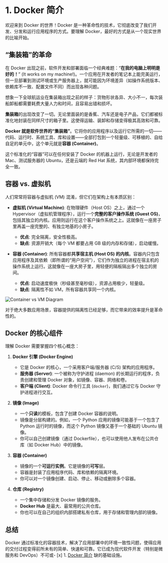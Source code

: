 # 1. Docker 简介

欢迎来到 Docker 的世界！Docker 是一种革命性的技术，它彻底改变了我们开发、分发和运行应用程序的方式。要理解 Docker，最好的方式是从一个现实世界的比喻开始。

## “集装箱”的革命

在 Docker 出现之前，软件开发和部署面临一个经典难题：“**在我的电脑上明明是好的！**” (It works on my machine!)。一个应用在开发者的笔记本上能完美运行，但一旦部署到测试环境或生产服务器上，就可能因为环境差异（如操作系统版本、依赖库不一致、配置文件不同）而出现各种问题。

想象一下全球航运业在集装箱出现之前的样子：货物形状各异、大小不一，每次装船卸船都需要耗费大量人力和时间，且容易出错和损坏。

**集装箱**的出现改变了一切。无论里面装的是香蕉、汽车还是电子产品，它们都被标准化地封装在同样尺寸的箱子里。这使得运输、装卸和存储变得极其高效和可靠。

**Docker 就是软件世界的“集装箱”**。它将你的应用程序以及运行它所需的一切——代码、运行时、系统工具、库和设置——全部打包到一个轻量级、可移植的、自给自足的单元中，这个单元就是**容器 (Container)**。

这个标准化的“容器”可以在任何安装了 Docker 的机器上运行，无论是开发者的 Mac、测试服务器的 Ubuntu，还是云端的 Red Hat 系统，其内部环境都保持完全一致。

## 容器 vs. 虚拟机

人们常常将容器与虚拟机 (VM) 混淆，但它们在架构上有本质区别：

-   **虚拟机 (Virtual Machine)**: 在物理硬件（Host OS）之上，通过一个 Hypervisor（虚拟机管理程序），运行一个**完整的客户操作系统 (Guest OS)**，包括其独立的内核。应用则运行在这个客户操作系统之上。这就像在一座房子里再盖一座完整的、有独立地基的小房子。
    -   **优点**: 完全隔离，安全性极高。
    -   **缺点**: 资源开销大（每个 VM 都要占用 GB 级的内存和存储），启动缓慢。

-   **容器 (Container)**: 所有容器都**共享宿主机 (Host OS) 的内核**。容器内只包含应用程序及其依赖（即所谓的“用户空间”），它们作为独立的进程在宿主机的操作系统上运行。这就像在一座大房子里，用轻便的隔板隔出多个独立的房间。
    -   **优点**: 启动速度极快（秒级甚至毫秒级），资源占用极少，轻量级。
    -   **缺点**: 隔离性不如 VM，所有容器共享同一个内核。

![Container vs VM Diagram](https://i.imgur.com/your-container-vm-image.png) <!-- 你需要替换成真实的图片链接 -->

对于绝大多数应用场景，容器提供的隔离性已经足够，而它带来的效率提升是革命性的。

## Docker 的核心组件

理解 Docker 需要掌握四个核心概念：

1.  **Docker 引擎 (Docker Engine)**
    -   它是 Docker 的核心，一个采用客户端/服务器 (C/S) 架构的应用程序。
    -   **服务器 (Server)**: 一个被称为守护进程 (daemon) 的长期运行的程序，负责创建和管理 Docker 对象，如镜像、容器、网络和卷。
    -   **客户端 (Client)**: Docker 命令行工具 (`docker`)，我们通过它与 Docker 守护进程进行交互。

2.  **镜像 (Image)**
    -   一个**只读**的模板，包含了创建 Docker 容器的说明。
    -   镜像是分层构建的。例如，一个 Python 应用的镜像可能基于一个包含了 Python 运行时的镜像，而这个 Python 镜像又基于一个基础的 Ubuntu 镜像。
    -   你可以自己创建镜像（通过 Dockerfile），也可以使用他人发布在公共仓库（如 Docker Hub）中的镜像。

3.  **容器 (Container)**
    -   镜像的一个**可运行实例**。它是镜像的**可写**层。
    -   容器是封装了应用程序代码、库和依赖的隔离环境。
    -   你可以对一个镜像创建、启动、停止、移动或删除多个容器。

4.  **仓库 (Registry)**
    -   一个集中存储和分发 Docker 镜像的服务。
    -   **Docker Hub** 是最大、最常用的公共仓库。
    -   你也可以在自己的组织内部搭建私有仓库，用于存储和管理内部的镜像。

## 总结

Docker 通过标准化的容器技术，解决了应用部署中的环境一致性问题，使得应用的交付过程变得前所未有的简单、快速和可靠。它已成为现代软件开发（特别是微服务和 DevOps）不可或-   [x] 1. [Docker 简介](introduction.md)
缺的基础设施。 